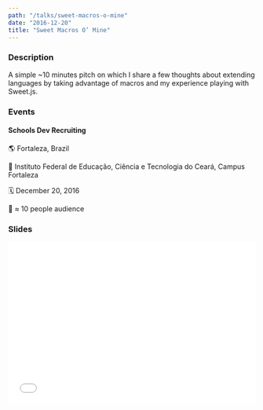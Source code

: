 ```yaml
---
path: "/talks/sweet-macros-o-mine"
date: "2016-12-20"
title: "Sweet Macros O’ Mine"
---
```


### Description

A simple ~10 minutes pitch on which I share a few thoughts about extending languages by taking advantage of macros and my experience playing with Sweet.js.

### Events

#### Schools Dev Recruiting

🌎 Fortaleza, Brazil

📍 Instituto Federal de Educação, Ciência e Tecnologia do Ceará, Campus Fortaleza

🗓️ December 20, 2016

👥 ≈ 10 people audience

### Slides

<div style="left: 0; width: 100%; height: 0; position: relative; padding-bottom: 65.2103%;"><iframe src="//speakerdeck.com/player/eaf3f95996c44c56a27c1c052479f525" style="border: 0; top: 0; left: 0; width: 100%; height: 100%; position: absolute;" allowfullscreen scrolling="no"></iframe></div>
